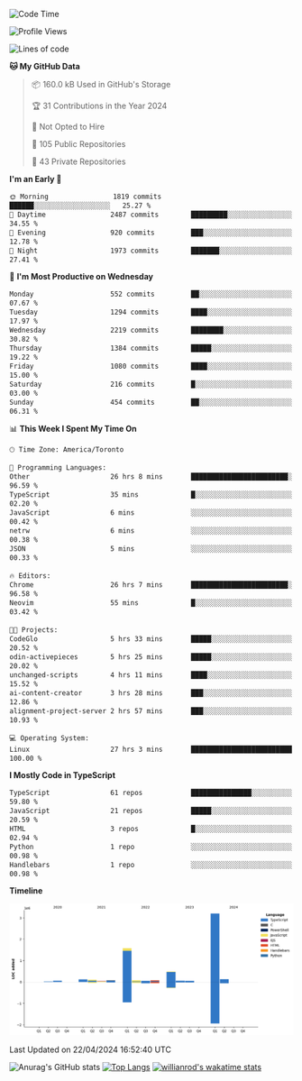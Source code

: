 <!--START_SECTION:waka-->
![Code Time](http://img.shields.io/badge/Code%20Time-1%2C455%20hrs%2042%20mins-blue)

![Profile Views](http://img.shields.io/badge/Profile%20Views-0-blue)

![Lines of code](https://img.shields.io/badge/From%20Hello%20World%20I%27ve%20Written-6.1%20million%20lines%20of%20code-blue)

**🐱 My GitHub Data** 

> 📦 160.0 kB Used in GitHub's Storage 
 > 
> 🏆 31 Contributions in the Year 2024
 > 
> 🚫 Not Opted to Hire
 > 
> 📜 105 Public Repositories 
 > 
> 🔑 43 Private Repositories 
 > 
**I'm an Early 🐤** 

```text
🌞 Morning                1819 commits        ██████░░░░░░░░░░░░░░░░░░░   25.27 % 
🌆 Daytime                2487 commits        █████████░░░░░░░░░░░░░░░░   34.55 % 
🌃 Evening                920 commits         ███░░░░░░░░░░░░░░░░░░░░░░   12.78 % 
🌙 Night                  1973 commits        ███████░░░░░░░░░░░░░░░░░░   27.41 % 
```
📅 **I'm Most Productive on Wednesday** 

```text
Monday                   552 commits         ██░░░░░░░░░░░░░░░░░░░░░░░   07.67 % 
Tuesday                  1294 commits        ████░░░░░░░░░░░░░░░░░░░░░   17.97 % 
Wednesday                2219 commits        ████████░░░░░░░░░░░░░░░░░   30.82 % 
Thursday                 1384 commits        █████░░░░░░░░░░░░░░░░░░░░   19.22 % 
Friday                   1080 commits        ████░░░░░░░░░░░░░░░░░░░░░   15.00 % 
Saturday                 216 commits         █░░░░░░░░░░░░░░░░░░░░░░░░   03.00 % 
Sunday                   454 commits         ██░░░░░░░░░░░░░░░░░░░░░░░   06.31 % 
```


📊 **This Week I Spent My Time On** 

```text
🕑︎ Time Zone: America/Toronto

💬 Programming Languages: 
Other                    26 hrs 8 mins       ████████████████████████░   96.59 % 
TypeScript               35 mins             █░░░░░░░░░░░░░░░░░░░░░░░░   02.20 % 
JavaScript               6 mins              ░░░░░░░░░░░░░░░░░░░░░░░░░   00.42 % 
netrw                    6 mins              ░░░░░░░░░░░░░░░░░░░░░░░░░   00.38 % 
JSON                     5 mins              ░░░░░░░░░░░░░░░░░░░░░░░░░   00.33 % 

🔥 Editors: 
Chrome                   26 hrs 7 mins       ████████████████████████░   96.58 % 
Neovim                   55 mins             █░░░░░░░░░░░░░░░░░░░░░░░░   03.42 % 

🐱‍💻 Projects: 
CodeGlo                  5 hrs 33 mins       █████░░░░░░░░░░░░░░░░░░░░   20.52 % 
odin-activepieces        5 hrs 25 mins       █████░░░░░░░░░░░░░░░░░░░░   20.02 % 
unchanged-scripts        4 hrs 11 mins       ████░░░░░░░░░░░░░░░░░░░░░   15.52 % 
ai-content-creator       3 hrs 28 mins       ███░░░░░░░░░░░░░░░░░░░░░░   12.86 % 
alignment-project-server 2 hrs 57 mins       ███░░░░░░░░░░░░░░░░░░░░░░   10.93 % 

💻 Operating System: 
Linux                    27 hrs 3 mins       █████████████████████████   100.00 % 
```

**I Mostly Code in TypeScript** 

```text
TypeScript               61 repos            ███████████████░░░░░░░░░░   59.80 % 
JavaScript               21 repos            █████░░░░░░░░░░░░░░░░░░░░   20.59 % 
HTML                     3 repos             █░░░░░░░░░░░░░░░░░░░░░░░░   02.94 % 
Python                   1 repo              ░░░░░░░░░░░░░░░░░░░░░░░░░   00.98 % 
Handlebars               1 repo              ░░░░░░░░░░░░░░░░░░░░░░░░░   00.98 % 
```



**Timeline**

![Lines of Code chart](https://raw.githubusercontent.com/wise-introvert/wise-introvert/master/assets/bar_graph.png)


 Last Updated on 22/04/2024 16:52:40 UTC
<!--END_SECTION:waka-->

![Anurag's GitHub stats](https://github-readme-stats.vercel.app/api?username=wise-introvert&count_private=true&show_icons=true)
[![Top Langs](https://github-readme-stats.vercel.app/api/top-langs/?username=wise-introvert&langs_count=10)](https://github.com/anuraghazra/github-readme-stats)
[![willianrod's wakatime stats](https://github-readme-stats.vercel.app/api/wakatime?username=wiseintrovert)](https://github.com/anuraghazra/github-readme-stats)
